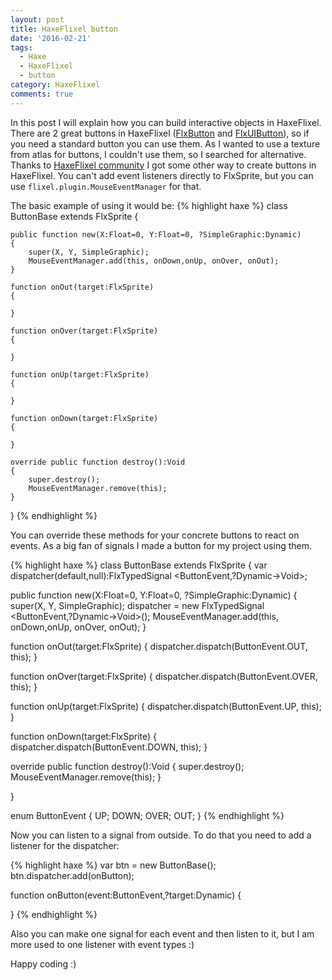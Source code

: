 ```yaml
---
layout: post
title: HaxeFlixel button
date: '2016-02-21'
tags:
  - Haxe
  - HaxeFlixel
  - button
category: HaxeFlixel
comments: true
---
```


In this post I will explain how you can build interactive objects in HaxeFlixel.
There are 2 great buttons in HaxeFlixel ([FlxButton][f19f733b] and [FlxUIButton][9a81c39a]), so if you need a standard button you can use them. As I wanted to use a texture from atlas for buttons, I couldn't use them, so I searched for alternative. Thanks to [HaxeFlixel community][f5fb6786] I got some other way to create buttons in HaxeFlixel. You can't add event listeners directly to FlxSprite, but you can use `flixel.plugin.MouseEventManager` for that.

The basic example of using it would be:
{% highlight haxe %}
class ButtonBase extends FlxSprite
{

	public function new(X:Float=0, Y:Float=0, ?SimpleGraphic:Dynamic)
	{
		super(X, Y, SimpleGraphic);
		MouseEventManager.add(this, onDown,onUp, onOver, onOut);
	}

	function onOut(target:FlxSprite)
	{

	}

	function onOver(target:FlxSprite)
	{

	}

	function onUp(target:FlxSprite)
	{

	}

	function onDown(target:FlxSprite)
	{

	}

	override public function destroy():Void
	{
		super.destroy();
		MouseEventManager.remove(this);
	}

}
{% endhighlight %}

You can override these methods for your concrete buttons to react on events. As a big fan of signals I made a button for my project using them.

{% highlight haxe %}
class ButtonBase extends FlxSprite
{
 var dispatcher(default,null):FlxTypedSignal <ButtonEvent,?Dynamic->Void>;

public function new(X:Float=0, Y:Float=0, ?SimpleGraphic:Dynamic)
{
  super(X, Y, SimpleGraphic);
  dispatcher = new FlxTypedSignal <ButtonEvent,?Dynamic->Void>();
  MouseEventManager.add(this, onDown,onUp, onOver, onOut);
}

function onOut(target:FlxSprite)
{
  dispatcher.dispatch(ButtonEvent.OUT, this);
}

function onOver(target:FlxSprite)
{
  dispatcher.dispatch(ButtonEvent.OVER, this);
}

function onUp(target:FlxSprite)
{
  dispatcher.dispatch(ButtonEvent.UP, this);
}

function onDown(target:FlxSprite)
{
  dispatcher.dispatch(ButtonEvent.DOWN, this);
}

override public function destroy():Void
{
  super.destroy();
  MouseEventManager.remove(this);
}

}

enum ButtonEvent
{
  UP;
  DOWN;
  OVER;
  OUT;
}
{% endhighlight %}

Now you can listen to a signal from outside. To do that you need to add a listener for the dispatcher:

{% highlight haxe %}
var btn = new ButtonBase();
    btn.dispatcher.add(onButton);

function onButton(event:ButtonEvent,?target:Dynamic)
{

}
{% endhighlight %}

Also you can make one signal for each event and then listen to it, but I am more used to one listener with event types :)

Happy coding :)

  [f19f733b]: http://api.haxeflixel.com/flixel/ui/FlxButton.html "http://api.haxeflixel.com/flixel/ui/FlxButton.html"
  [9a81c39a]: https://github.com/HaxeFlixel/flixel-ui/blob/dev/flixel/addons/ui/FlxUIButton.hx "https://github.com/HaxeFlixel/flixel-ui/blob/dev/flixel/addons/ui/FlxUIButton.hx"
  [f5fb6786]: http://haxeflixel.com/forum/?place=msg%2Fhaxeflixel%2F5xwsCMtM38c%2FYCeQNOuCBQAJ "FlxButton with texture atlas"
